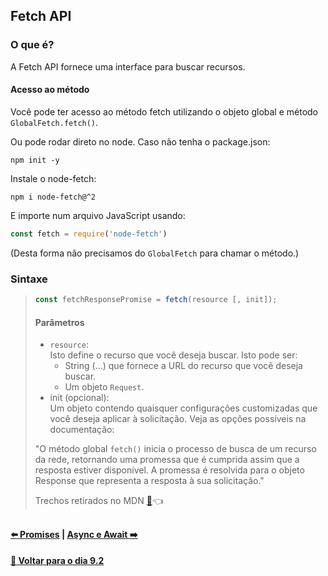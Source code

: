 ## Fetch API
### O que é?
A Fetch API fornece uma interface para buscar recursos. 

#### Acesso ao método
Você pode ter acesso ao método fetch utilizando o objeto global e método `GlobalFetch.fetch()`.

Ou pode rodar direto no node. Caso não tenha o package.json:
~~~
npm init -y
~~~
Instale o node-fetch:
~~~
npm i node-fetch@^2
~~~
E importe num arquivo JavaScript usando:
~~~javascript
const fetch = require('node-fetch')
~~~
(Desta forma não precisamos do `GlobalFetch` para chamar o método.)

### Sintaxe

> ~~~javascript
> const fetchResponsePromise = fetch(resource [, init]);
> ~~~
> #### Parâmetros
> - `resource`: <br>
> Isto define o recurso que você deseja buscar. Isto pode ser:
> 	- String (...) que fornece a URL do recurso que você deseja buscar.
> 	- Um objeto `Request`.
> - init (opcional): <br>
> Um objeto contendo quaisquer configurações customizadas que você deseja aplicar à solicitação. Veja as opções possíveis na documentação:
> 
> "O método global `fetch()` inicia o processo de busca de um recurso da rede, retornando uma promessa que é cumprida assim que a resposta estiver disponível. A promessa é resolvida para o objeto Response que representa a resposta à sua solicitação."
> 
> Trechos retirados no MDN [:page_facing_up:](https://developer.mozilla.org/pt-BR/docs/Web/API/fetch):point_left:

##

#### [:arrow_left: Promises](./promises.md#promises) | [Async e Await :arrow_right:](./async-await.md#async-e-await)

#### [:date: Voltar para o dia 9.2](../#92-javascript-assíncrono---fetch-api-e-asyncawait)
